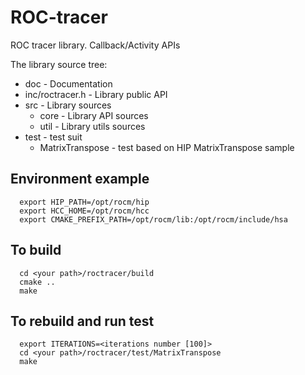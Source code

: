 # ROC-tracer

ROC tracer library. Callback/Activity APIs

The library source tree:
 - doc  - Documentation
 - inc/roctracer.h - Library public API
 - src  - Library sources
   - core - Library API sources
   - util - Library utils sources
 - test - test suit
   - MatrixTranspose - test based on HIP MatrixTranspose sample

## Environment example
```
  export HIP_PATH=/opt/rocm/hip
  export HCC_HOME=/opt/rocm/hcc
  export CMAKE_PREFIX_PATH=/opt/rocm/lib:/opt/rocm/include/hsa
```

## To build
```
  cd <your path>/roctracer/build
  cmake ..
  make
```

## To rebuild and run test
```
  export ITERATIONS=<iterations number [100]>
  cd <your path>/roctracer/test/MatrixTranspose
  make
```
